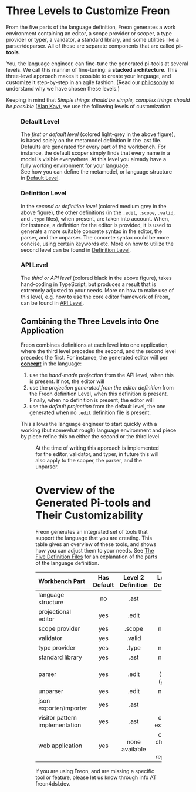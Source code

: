 <script>
    import Figure from "$lib/figures/Figure.svelte";
    let imageName = 'layered-architecture2.png';
    let caption = 'The Stacked Architecture';
    let figureNumber = 1;
    let imageName2 = 'fall-through.png';
    let caption2 = 'Projection Lookup for an AST Node';
    let figureNumber2 = 2;
</script>

# Three Levels to Customize Freon

From the five parts of the language definition, Freon generates a work environment
containing an editor, a scope provider or scoper, a type provider or typer, a validator,
a standard library, and some utilities like a parser/deparser.
All of these are separate components that are called **pi-tools**.

You, the language engineer, can fine-tune the generated pi-tools at several levels.
We call this manner of fine-tuning: a **stacked architecture**.
This three-level approach makes it possible to create your language,
and customize it step-by-step in an agile fashion.
(Read our [philosophy](/010_Intro/020_Our_Philosophy) to understand why we have chosen these levels.)

Keeping in mind that _Simple things should be simple, complex things should be possible_
(<a href="https://en.wikipedia.org/wiki/Alan_Kay" target="_blank">Alan Kay</a>),
we use the following levels of customization.

<Figure 
bind:imageName={imageName} 
bind:caption={caption}
bind:figureNumber={figureNumber}
/>

### Default Level

The _first or default level_ (colored light-grey in the above figure), is based solely on the
metamodel definition in the .ast file. Defaults are
generated for every part of the workbench. For instance, the default scoper simply finds
that every name in a model is visible everywhere. At this level you already have a
fully working environment for your language.  
 See how you can define the metamodel, or language structure in [Default Level](/030_Developing_a_Language/010_Default_Level).

### Definition Level

In the _second or definition level_ (colored medium grey in the above figure), the other definitions (in the `.edit`, `.scope`, `.valid`, and `.type` files), when present,
are taken into account. When, for instance, a definition for the editor is provided,
it is used to generate a more suitable concrete syntax in the editor, the parser, and the unparser.
The concrete syntax could be more concise, using certain keywords etc. More on how to
utilize the second level can be found in [Definition Level](/030_Developing_a_Language/020_Definition_Level).

### API Level

The _third or API level_ (colored black in the above figure), takes hand-coding in TypeScript,
but produces a result that is extremely adjusted to your needs. More on how to make use of this
level, e.g. how to use the core editor framework of Freon,
can be found in [API Level](/030_Developing_a_Language/030_API_Level).

## Combining the Three Levels into One Application

Freon combines definitions at each level into one application, where the third level precedes the second, and
the second level precedes the first.
For instance, the generated editor will per [**concept**](/030_Developing_a_Language/010_Default_Level/010_Defining_the_Language_Structure#concept) in the language:

1. use the _hand-made projection_ from the API level, when this is present. If not, the editor will
2. use the _projection generated from the editor definition_ from the Freon definition Level, when this definition is present.
   Finally, when no definition is present, the editor will
3. use the _default projection_ from the default level, the one generated when no `.edit` definition file is present.

This allows the language engineer to start quickly with a working (but somewhat rough) language environment
and piece by piece refine this on either the second or the third level.

<Figure
bind:imageName={imageName2}
bind:caption={caption2}
bind:figureNumber={figureNumber2}
/>

At the time of writing this approach is implemented for the editor, validator, and typer, in future this
will also apply to the scoper, the parser, and the unparser.

# Overview of the Generated Pi-tools and Their Customizability

Freon generates an integrated set of tools that support the language that you are creating.
This table gives an overview of these tools, and shows how you can adjust them to your needs.
See [The Five Definition Files](/010_Intro/040_A_Language_in_Five_Parts) for an explanation of the parts
of the language definition.

| Workbench Part                 | Has Default | Level 2 Definition |                                         Level 3 Definition                                          |
| :----------------------------- | :---------: | :----------------: | :-------------------------------------------------------------------------------------------------: |
| language structure             |     no      |        .ast        |                                                 no                                                  |
| projectional editor            |     yes     |       .edit        |                                                 yes                                                 |
| scope provider                 |     yes     |       .scope       |                                               not yet                                               |
| validator                      |     yes     |       .valid       |                                                 yes                                                 |
| type provider                  |     yes     |       .type        |                                               not yet                                               |
| standard library               |     yes     |        .ast        |                                               not yet                                               |
| parser                         |     yes     |       .edit        | yes (using (<a href="https://github.com/dhakehurst/net.akehurst.language" target="_blank">AGL</a>)) |
| unparser                       |     yes     |       .edit        |                                               not yet                                               |
| json exporter/importer         |     yes     |        .ast        |                                                 no                                                  |
| visitor pattern implementation |     yes     |        .ast        |                                           can be extended                                           |
| web application                |     yes     |   none available   |                                     can be changed or replaced                                      |

If you are using Freon, and are missing a specific tool or feature, please let us know through info AT freon4dsl.dev.
